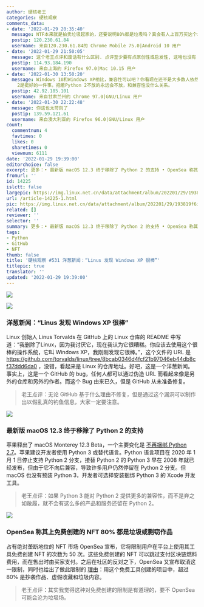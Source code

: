```yaml
---
author: 硬核老王
categories: 硬核观察
comments_data:
- date: '2022-01-29 20:35:40'
  message: NTF本来就是拍卖垃圾起家的，还要说明80%都是垃圾吗？真会有人上百万买这个垃圾? 营销罢了。毕加索早就玩烂了
  postip: 120.230.61.84
  username: 来自120.230.61.84的 Chrome Mobile 75.0|Android 10 用户
- date: '2022-01-29 21:50:05'
  message: 这个老王点评和废话有什么区别. 点评至少要有点原创性或启发性, 这啥也没有
  postip: 114.93.184.190
  username: 来自上海的 Firefox 97.0|Mac 10.15 用户
- date: '2022-01-30 13:50:20'
  message: Windows 10和Windows XP相比，兼容性可以吧？你看现在还不是大多数人依然抱着Windows XP不放。所以，Python 3不兼容Python
    2是挺好的一件事。抱着Python 2不放的永远会不放，和兼容性没什么关系。
  postip: 42.92.185.101
  username: 来自甘肃兰州的 Chrome 97.0|GNU/Linux 用户
- date: '2022-01-30 22:22:48'
  message: 你这也太苛刻了
  postip: 139.59.121.61
  username: 来自澳大利亚的 Firefox 96.0|GNU/Linux 用户
count:
  commentnum: 4
  favtimes: 0
  likes: 0
  sharetimes: 0
  viewnum: 6111
date: '2022-01-29 19:39:00'
editorchoice: false
excerpt: 更多：• 最新版 macOS 12.3 终于移除了 Python 2 的支持 • OpenSea 称其上免费创建的 NFT 80% 都是垃圾或剽窃作品
fromurl: ''
id: 14225
islctt: false
largepic: https://img.linux.net.cn/data/attachment/album/202201/29/193819f6ijfu3ju4vzjjpj.jpg
url: /article-14225-1.html
pic: https://img.linux.net.cn/data/attachment/album/202201/29/193819f6ijfu3ju4vzjjpj.jpg.thumb.jpg
related: []
reviewer: ''
selector: ''
summary: 更多：• 最新版 macOS 12.3 终于移除了 Python 2 的支持 • OpenSea 称其上免费创建的 NFT 80% 都是垃圾或剽窃作品
tags:
- Python
- GitHub
- NFT
thumb: false
title: '硬核观察 #531 洋葱新闻：“Linus 发现 Windows XP 很棒”'
titlepic: true
translator: ''
updated: '2022-01-29 19:39:00'
---
```


![](/data/attachment/album/202201/29/193819f6ijfu3ju4vzjjpj.jpg)


![](/data/attachment/album/202201/29/193828ajcrlr83jr8but8j.jpg)


### 洋葱新闻：“Linus 发现 Windows XP 很棒”


Linux 创始人 Linus Torvalds 在 GitHub 上的 Linux 仓库的 README 中写道：“我删除了Linux，因为我讨厌它，现在我认为它很糟糕。你应该去使用这个很棒的操作系统，它叫 Windows XP，我刚刚发现它很棒。”，这个文件的 URL 是 <https://github.com/torvalds/linux/tree/8bcab0346d4fcf21b97046eb44db8cf37ddd6da0> ，没错，看起来是 Linux 的仓库地址。好吧，这是一个洋葱新闻。事实上，这是一个 GitHub 的 bug，任何人都可以通过伪造 URL 而看起来像是另外的仓库和另外的作者。而这个 Bug 由来已久，但是 GitHub 从未准备修复。



> 
> 老王点评：无论 GitHub 基于什么理由不修复，但是通过这个漏洞可以制作出以假乱真的钓鱼信息，大家一定要注意。
> 
> 
> 


![](/data/attachment/album/202201/29/193839n87irhuzaa8ryw68.jpg)


### 最新版 macOS 12.3 终于移除了 Python 2 的支持


苹果释出了 macOS Monterey 12.3 Beta，一个主要变化是 [不再捆绑 Python 2.7](https://developer.apple.com/documentation/macos-release-notes/macos-12_3-release-notes#Python)。苹果建议开发者使用 Python 3 或替代语言。Python 语言项目在 2020 年 1 月 1 日停止支持 Python 2 分支，接替 Python 2 的 Python 3 早在 2008 年就已经发布，但由于它不向后兼容，导致许多用户仍然停留在 Python 2 分支。但 macOS 也没有预装 Python 3，开发者可选择安装捆绑 Python 3 的 Xcode 开发工具。



> 
> 老王点评：如果 Python 3 能对 Python 2 提供更多的兼容性，而不是弃之如敝履，就不会有这么多的产品和服务还留在 Python 2。
> 
> 
> 


![](/data/attachment/album/202201/29/193857mzln82ib80i1j8tu.jpg)


### OpenSea 称其上免费创建的 NFT 80% 都是垃圾或剽窃作品


占有绝对垄断地位的 NFT 市场 OpenSea 宣布，它将限制用户在平台上使用其工具免费创建 NFT 的次数为 50 次。这些免费创建的 NFT 可以跳过支付区块链燃料费用，而在售出时由买家支付。之后在社区的反对之下，OpenSea 又宣布取消这一限制，同时也给出了做此限制的 [理由](https://twitter.com/opensea/status/1486843201352716289)：用这个免费工具创建的项目中，超过 80% 是抄袭作品、虚假收藏和垃圾内容。



> 
> 老王点评：其实我觉得这种对免费创建的限制是有道理的，要不 OpenSea 可能会沦为垃圾场。
> 
> 
>